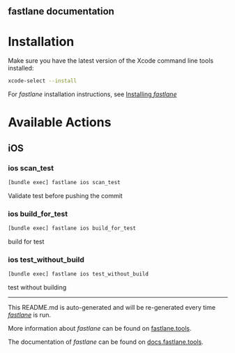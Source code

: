 fastlane documentation
----

# Installation

Make sure you have the latest version of the Xcode command line tools installed:

```sh
xcode-select --install
```

For _fastlane_ installation instructions, see [Installing _fastlane_](https://docs.fastlane.tools/#installing-fastlane)

# Available Actions

## iOS

### ios scan_test

```sh
[bundle exec] fastlane ios scan_test
```

Validate test before pushing the commit

### ios build_for_test

```sh
[bundle exec] fastlane ios build_for_test
```

build for test

### ios test_without_build

```sh
[bundle exec] fastlane ios test_without_build
```

test without building

----

This README.md is auto-generated and will be re-generated every time [_fastlane_](https://fastlane.tools) is run.

More information about _fastlane_ can be found on [fastlane.tools](https://fastlane.tools).

The documentation of _fastlane_ can be found on [docs.fastlane.tools](https://docs.fastlane.tools).

